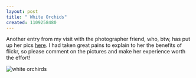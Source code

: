 ```yaml
--- 
layout: post
title: " White Orchids"
created: 1109258480
---
```

Another entry from my visit with the photographer friend, who, btw, has put up her pics <a href="http://www.flickr.com/photos/vmulky">here</a>. I had taken great pains to explain to her the benefits of flickr, so please comment on the pictures and make her experience worth the effort!

<img src="/images/orchid_white.jpg" alt="white orchirds"/>

